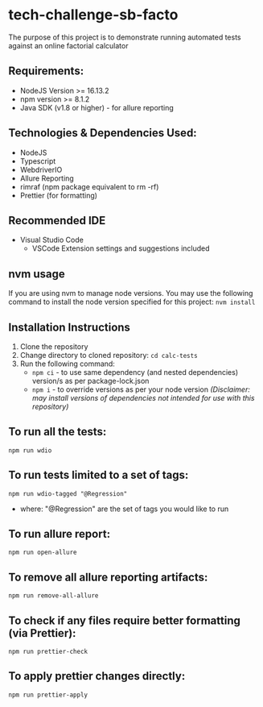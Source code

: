 # tech-challenge-sb-facto

The purpose of this project is to demonstrate running automated tests against an online factorial calculator

## Requirements:

- NodeJS Version >= 16.13.2
- npm version >= 8.1.2
- Java SDK (v1.8 or higher) - for allure reporting

## Technologies & Dependencies Used:

- NodeJS
- Typescript
- WebdriverIO
- Allure Reporting
- rimraf (npm package equivalent to rm -rf)
- Prettier (for formatting)

## Recommended IDE

- Visual Studio Code
  - VSCode Extension settings and suggestions included

## nvm usage

If you are using nvm to manage node versions. You may use the following command to install the node version specified for this project:
`nvm install`

## Installation Instructions

1. Clone the repository
2. Change directory to cloned repository: `cd calc-tests`
3. Run the following command:
   - `npm ci` - to use same dependency (and nested dependencies) version/s as per package-lock.json
   - `npm i` - to override versions as per your node version _(Disclaimer: may install versions of dependencies not intended for use with this repository)_

## To run all the tests:

`npm run wdio`

## To run tests limited to a set of tags:

`npm run wdio-tagged "@Regression"`

- where: "@Regression" are the set of tags you would like to run

## To run allure report:

`npm run open-allure`

## To remove all allure reporting artifacts:

`npm run remove-all-allure`

## To check if any files require better formatting (via Prettier):

`npm run prettier-check`

## To apply prettier changes directly:

`npm run prettier-apply`
